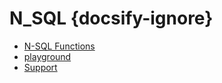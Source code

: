 # N_SQL {docsify-ignore}

<!-- * Getting Started -->
  <!-- * [Introduction](introduction) -->
  <!-- * [Quick Start](quick_start) -->

* [N-SQL Functions](functions)
* [playground](playground)
* [Support](support)